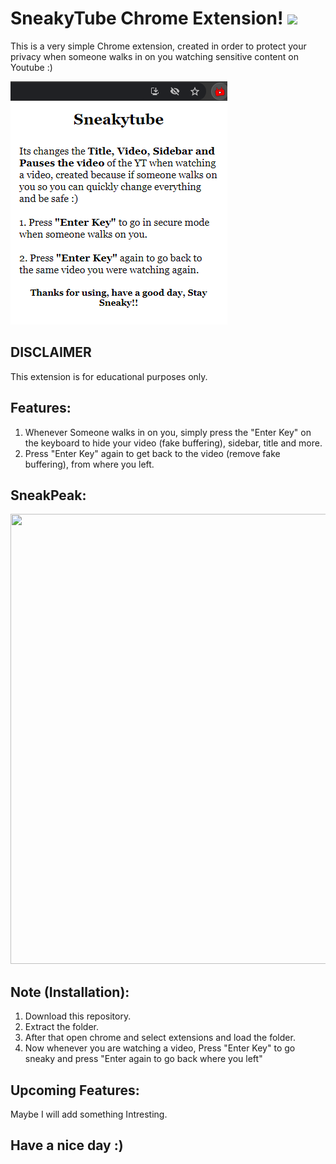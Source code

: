 # SneakyTube Chrome Extension! <img src="https://raw.githubusercontent.com/MartinHeinz/MartinHeinz/master/wave.gif" width="30px">

This is a very simple Chrome extension, created in order to protect your privacy when someone walks in on you watching sensitive content on Youtube :)

<img src="https://github.com/itsOwen/SneakyTube-Chrome-Extension/blob/master/images/preview.png">

## DISCLAIMER
This extension is for educational purposes only.

## Features:
1. Whenever Someone walks in on you, simply press the "Enter Key" on the keyboard to hide your video (fake buffering), sidebar, title and more.
2. Press "Enter Key" again to get back to the video (remove fake buffering), from where you left.

## SneakPeak:
<img src="https://github.com/itsOwen/SneakyTube-Chrome-Extension/blob/master/images/sneakpeaknewversion.gif" width="1280px" height="720px">

## Note (Installation):
1. Download this repository.
2. Extract the folder.
3. After that open chrome and select extensions and load the folder.
4. Now whenever you are watching a video, Press "Enter Key" to go sneaky and press "Enter again to go back where you left"

## Upcoming Features:
Maybe I will add something Intresting.

## Have a nice day :)
